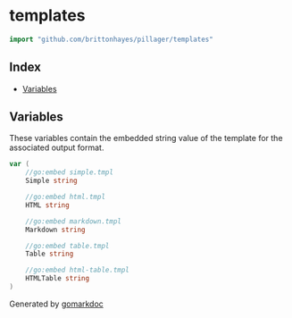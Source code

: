 <!-- Code generated by gomarkdoc. DO NOT EDIT -->

# templates

```go
import "github.com/brittonhayes/pillager/templates"
```

## Index

- [Variables](<#variables>)


## Variables

These variables contain the embedded string value of the template for the associated output format\.

```go
var (
    //go:embed simple.tmpl
    Simple string

    //go:embed html.tmpl
    HTML string

    //go:embed markdown.tmpl
    Markdown string

    //go:embed table.tmpl
    Table string

    //go:embed html-table.tmpl
    HTMLTable string
)
```



Generated by [gomarkdoc](<https://github.com/princjef/gomarkdoc>)
